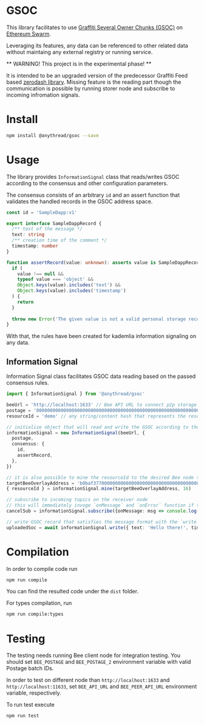 # GSOC

This library facilitates to use [Graffiti Several Owner Chunks (GSOC)](https://github.com/nugaon/SWIPs/blob/graffiti-soc/SWIPs/swip-draft_graffiti-soc.md) on [Ethereum Swarm](https://www.ethswarm.org/).

Leveraging its features, any data can be referenced to other related data without maintaing any external registry or running service.

** WARNING! This project is in the experimental phase! **

It is intended to be an upgraded version of the predecessor Graffiti Feed based [zerodash library](https://github.com/anythread/zerodash).
Missing feature is the reading part though the communication is possible by running storer node and subscribe to incoming infromation signals.

# Install

```sh
npm install @anythread/gsoc --save
```

# Usage

The library provides `InformationSignal` class that reads/writes GSOC according to the consensus and other configuration parameters.

The consensus consists of an arbitrary `id` and an assert function that validates the handled records in the GSOC address space.
```ts
const id = 'SampleDapp:v1'

export interface SampleDappRecord {
  /** text of the message */
  text: string
  /** creation time of the comment */
  timestamp: number
}

function assertRecord(value: unknown): asserts value is SampleDappRecord {
  if (
    value !== null &&
    typeof value === 'object' &&
    Object.keys(value).includes('text') &&
    Object.keys(value).includes('timestamp')
  ) {
    return
  }
  
  throw new Error('The given value is not a valid personal storage record')
}
```

With that, the rules have been created for kademlia information signaling on any data.

## Information Signal

Information Signal class facilitates GSOC data reading based on the passed consensus rules.

```ts
import { InformationSignal } from '@anythread/gsoc'

beeUrl = 'http://localhost:1633' // Bee API URL to connect p2p storage network
postage = '0000000000000000000000000000000000000000000000000000000000000000' // for write operations, the Postage Batch ID (64 length hex) or a Postage Stamp (226 length hex) must be set 
resourceId = 'demo' // any string/content hash that represents the resource to which the Personal Storage record will be associated.

// initialize object that will read and write the GSOC according to the passed consensus/configuration
informationSignal = new InformationSignal(beeUrl, {
  postage,
  consensus: {
    id,
    assertRecord,
  },
})

// it is also possible to mine the resourceId to the desired Bee node to ensure they will get the message as soon as possible on the forwarding Kademlia network
targetBeeOverlayAddress = 'b0baf37700000000000000000000000000000000000000000000000000000000'
{ resourceId } = informationSignal.mine(targetBeeOverlayAddress, 16)

// subscribe to incoming topics on the receiver node
// this will immediately invoge `onMessage` and `onError` function if the message arrives to the target neighborhood of the Kademlia network.
cancelSub = informationSignal.subscribe({onMessage: msg => console.log('my-life-event', msg), onError: console.log}, resourceId)

// write GSOC record that satisfies the message format with the `write` method.
uploadedSoc = await informationSignal.write({ text: 'Hello there!', timestamp: 1721989685349 }, resourceId)
```

# Compilation

In order to compile code run

```sh
npm run compile
```

You can find the resulted code under the `dist` folder.

For types compilation, run

```sh
npm run compile:types
```

# Testing

The testing needs running Bee client node for integration testing.
You should set `BEE_POSTAGE` and `BEE_POSTAGE_2` environment variable with valid Postage batch IDs.

In order to test on different node than `http://localhost:1633` and `http://localhost:11633`, set `BEE_API_URL` and `BEE_PEER_API_URL` environment variable, respectively.

To run test execute

```sh
npm run test
```
